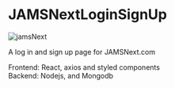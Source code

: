 # JAMSNextLoginSignUp

![jamsNext](https://user-images.githubusercontent.com/44677847/200192583-aeafecc3-b345-47f4-b461-b1ee9a0b773a.png)

A log in and sign up page for JAMSNext.com

Frontend: React, axios and styled components </br>
Backend: Nodejs, and Mongodb

